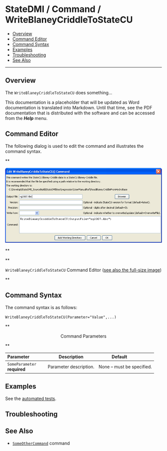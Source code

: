 # StateDMI / Command / WriteBlaneyCriddleToStateCU #

* [Overview](#overview)
* [Command Editor](#command-editor)
* [Command Syntax](#command-syntax)
* [Examples](#examples)
* [Troubleshooting](#troubleshooting)
* [See Also](#see-also)

-------------------------

## Overview ##

The `WriteBlaneyCriddleToStateCU` does something...

This documentation is a placeholder that will be updated as Word documentation is translated into Markdown.
Until that time, see the PDF documentation that is distributed with the software and can be accessed
from the ***Help*** menu.

## Command Editor ##

The following dialog is used to edit the command and illustrates the command syntax.

**<p style="text-align: center;">
![WriteBlaneyCriddleToStateCU](WriteBlaneyCriddleToStateCU.png)
</p>**

**<p style="text-align: center;">
`WriteBlaneyCriddleToStateCU` Command Editor (<a href="../WriteBlaneyCriddleToStateCU.png">see also the full-size image</a>)
</p>**

## Command Syntax ##

The command syntax is as follows:

```text
WriteBlaneyCriddleToStateCU(Parameter="Value",...)
```
**<p style="text-align: center;">
Command Parameters
</p>**

| **Parameter**&nbsp;&nbsp;&nbsp;&nbsp;&nbsp;&nbsp;&nbsp;&nbsp;&nbsp;&nbsp;&nbsp;&nbsp; | **Description** | **Default**&nbsp;&nbsp;&nbsp;&nbsp;&nbsp;&nbsp;&nbsp;&nbsp;&nbsp;&nbsp; |
| --------------|-----------------|----------------- |
|`SomeParameter`<br>**required**|Parameter description.|None – must be specified.|

## Examples ##

See the [automated tests](https://github.com/OpenCDSS/cdss-app-statedmi-tree/tree/master/test/regression/commands/WriteBlaneyCriddleToStateCU).

## Troubleshooting ##

## See Also ##

* [`SomeOtherCommand`](../SomeOtherCommand/SomeOtherCommand) command
